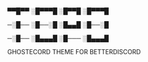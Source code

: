 
▀▀█▀▀ ░█▀▀▀█ ░█▀▀█ ░█▀▀▀█ 

─░█── ░█──░█ ░█▄▄█ ░█──░█ 

─░█── ░█▄▄▄█ ░█─── ░█▄▄▄█


GHOSTECORD THEME FOR BETTERDISCORD
